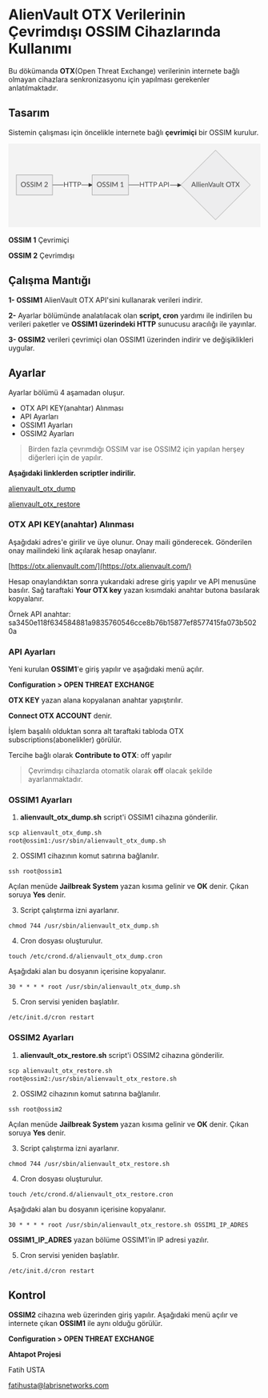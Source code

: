 # AlienVault OTX Verilerinin Çevrimdışı OSSIM Cihazlarında Kullanımı
Bu dökümanda **OTX**(Open Threat Exchange) verilerinin internete bağlı olmayan cihazlara senkronizasyonu için yapılması gerekenler anlatılmaktadır.

## Tasarım

Sistemin çalışması için öncelikle internete bağlı **çevrimiçi** bir OSSIM kurulur.

![otx_dump_restore_design](../img/otx_dump_restore_design.png)

**OSSIM 1**  Çevrimiçi

**OSSIM 2** Çevrimdışı

## Çalışma Mantığı

**1- OSSIM1** AlienVault OTX API'sini kullanarak verileri indirir.

**2-** Ayarlar bölümünde analatılacak olan **script, cron** yardımı ile indirilen bu verileri paketler ve **OSSIM1 üzerindeki HTTP** sunucusu aracılığı ile yayınlar.

**3- OSSIM2** verileri çevrimiçi olan OSSIM1 üzerinden indirir ve değişiklikleri uygular.

## Ayarlar

Ayarlar bölümü 4 aşamadan oluşur.
- OTX API KEY(anahtar) Alınması
- API Ayarları
- OSSIM1 Ayarları
- OSSIM2 Ayarları

> Birden fazla çevrımdığı OSSIM var ise OSSIM2 için yapılan herşey diğerleri için de yapılır.

**Aşağıdaki linklerden scriptler indirilir.**

[alienvault_otx_dump](../dosyalar/alienvault_otx_dump.sh)

[alienvault_otx_restore](../dosyalar/alienvault_otx_restore.sh)

### OTX API KEY(anahtar) Alınması

Aşağıdaki adres'e girilir ve üye olunur. Onay maili gönderecek. Gönderilen onay mailindeki link açılarak hesap onaylanır.

[https://otx.alienvault.com/](https://otx.alienvault.com/)  

Hesap onaylandıktan sonra yukarıdaki adrese giriş yapılır ve API menusüne basılır. Sağ taraftaki **Your OTX key** yazan kısımdaki anahtar butona basılarak kopyalanır.

Örnek API anahtar: sa3450e118f634584881a9835760546cce8b76b15877ef8577415fa073b5020a

### API Ayarları

Yeni kurulan **OSSIM1**'e giriş yapılır ve aşağıdaki menü açılır.  

**Configuration > OPEN THREAT EXCHANGE**

**OTX KEY** yazan alana kopyalanan anahtar yapıştırılır.

**Connect OTX ACCOUNT** denir.

İşlem başalılı olduktan sonra alt taraftaki tabloda OTX subscriptions(abonelikler) görülür.

Tercihe bağlı olarak **Contribute to OTX**: off yapılır

>Çevrimdışı cihazlarda otomatik olarak **off** olacak şekilde ayarlanmaktadır.

### OSSIM1 Ayarları

1. **alienvault_otx_dump.sh** script'i OSSIM1 cihazına gönderilir.

```
scp alienvault_otx_dump.sh root@ossim1:/usr/sbin/alienvault_otx_dump.sh
```

2. OSSIM1 cihazının komut satırına bağlanılır.
```
ssh root@ossim1
```

Açılan menüde **Jailbreak System** yazan kısıma gelinir ve **OK** denir. Çıkan soruya **Yes** denir.

3. Script çalıştırma izni ayarlanır.

```
chmod 744 /usr/sbin/alienvault_otx_dump.sh
```

4. Cron dosyası oluşturulur.

```
touch /etc/crond.d/alienvault_otx_dump.cron
```

Aşağıdaki alan bu dosyanın içerisine kopyalanır.
```
30 * * * * root /usr/sbin/alienvault_otx_dump.sh
```

5. Cron servisi yeniden başlatılır.

```
/etc/init.d/cron restart
```

### OSSIM2 Ayarları

1. **alienvault_otx_restore.sh** script'i OSSIM2 cihazına gönderilir.

```
scp alienvault_otx_restore.sh root@ossim2:/usr/sbin/alienvault_otx_restore.sh
```

2. OSSIM2 cihazının komut satırına bağlanılır.
```
ssh root@ossim2
```

Açılan menüde **Jailbreak System** yazan kısıma gelinir ve **OK** denir. Çıkan soruya **Yes** denir.

3. Script çalıştırma izni ayarlanır.

```
chmod 744 /usr/sbin/alienvault_otx_restore.sh
```

4. Cron dosyası oluşturulur.

```
touch /etc/crond.d/alienvault_otx_restore.cron
```

Aşağıdaki alan bu dosyanın içerisine kopyalanır.
```
30 * * * * root /usr/sbin/alienvault_otx_restore.sh OSSIM1_IP_ADRES
```

**OSSIM1_IP_ADRES** yazan bölüme OSSIM1'in IP adresi yazılır.

5. Cron servisi yeniden başlatılır.

```
/etc/init.d/cron restart
```

## Kontrol
**OSSIM2** cihazına web üzerinden giriş yapılır. Aşağıdaki menü açılır ve internete çıkan **OSSIM1** ile aynı olduğu görülür.  

**Configuration > OPEN THREAT EXCHANGE**


**Ahtapot Projesi**

Fatih USTA

fatihusta@labrisnetworks.com
